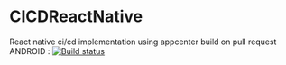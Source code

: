 # CICDReactNative
React native ci/cd implementation using appcenter
build on pull request
ANDROID : [![Build status](https://build.appcenter.ms/v0.1/apps/faa2148b-69e9-439f-bc06-1fad7390150d/branches/master/badge)](https://appcenter.ms)
